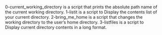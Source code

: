0-current_working_directory is a script that prints the absolute path name of the current working directory.
1-listit is a script to Display the contents list of your current directory.
2-bring_me_home is a script that changes the working directory to the user’s home directory.
3-listfiles is a script to Display current directory contents in a long format.
